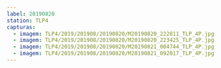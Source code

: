 ```yaml
---
label: 20190820
station: TLP4
capturas:
  - imagem: TLP4/2019/201908/20190820/M20190820_222811_TLP_4P.jpg
  - imagem: TLP4/2019/201908/20190820/M20190820_223425_TLP_4P.jpg
  - imagem: TLP4/2019/201908/20190820/M20190821_004744_TLP_4P.jpg
  - imagem: TLP4/2019/201908/20190820/M20190821_092017_TLP_4P.jpg
---
```

